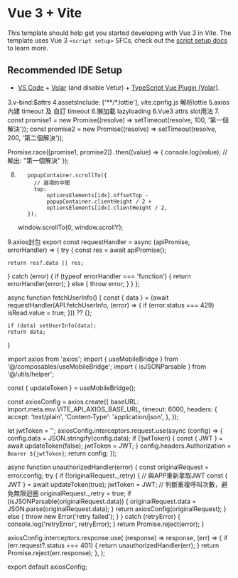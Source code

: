 # Vue 3 + Vite

This template should help get you started developing with Vue 3 in Vite. The template uses Vue 3 `<script setup>` SFCs, check out the [script setup docs](https://v3.vuejs.org/api/sfc-script-setup.html#sfc-script-setup) to learn more.

## Recommended IDE Setup

- [VS Code](https://code.visualstudio.com/) + [Volar](https://marketplace.visualstudio.com/items?itemName=Vue.volar) (and disable Vetur) + [TypeScript Vue Plugin (Volar)](https://marketplace.visualstudio.com/items?itemName=Vue.vscode-typescript-vue-plugin).



3.v-bind:$attrs
4.assetsInclude: ['**/*.lottie'], vite.cpnfig.js 解析lottie
5.axios 內建 timeout 及 自訂 timeout
6.懶加載 lazyloading
6.Vue3 attrs slot用法
7.
const promise1 = new Promise((resolve) => setTimeout(resolve, 100, '第一個解決'));
const promise2 = new Promise((resolve) => setTimeout(resolve, 200, '第二個解決'));

Promise.race([promise1, promise2])
    .then((value) => {
        console.log(value); // 輸出: "第一個解決"
    });

8.        popupContainer.scrollTo({
            // 選項的中間
            top:
                optionsElements[idx].offsetTop -
                popupContainer.clientHeight / 2 +
                optionsElements[idx].clientHeight / 2,
          });

      window.scrollTo(0, window.scrollY);




9.axios封包
export const requestHandler = async (apiPromise, errorHandler) => {
  try {
    const res = await apiPromise();

    return res?.data || res;
  } catch (error) {
    if (typeof errorHandler === 'function') {
      return errorHandler(error);
    } else {
      throw error;
    }
  }
};

  async function fetchUserInfo() {
    const { data } =
      (await requestHandler(API.fetchUserInfo, (error) => {
        if (error.status === 429) isRead.value = true;
      })) ?? {};

    if (data) setUserInfo(data);
    return data;
  }

import axios from 'axios';
import { useMobileBridge } from '@/composables/useMobileBridge';
import { isJSONParsable } from '@/utils/helper';

const { updateToken } = useMobileBridge();

const axiosConfig = axios.create({
  baseURL: import.meta.env.VITE_API_AXIOS_BASE_URL,
  timeout: 6000,
  headers: {
    accept: 'text/plain',
    'Content-Type': 'application/json',
  },
});

let jwtToken = '';
axiosConfig.interceptors.request.use(async (config) => {
  config.data = JSON.stringify(config.data);
  if (!jwtToken) {
    const { JWT } = await updateToken(false);
    jwtToken = JWT;
  }
  config.headers.Authorization = `Bearer ${jwtToken}`;
  return config;
});

async function unauthorizedHandler(error) {
  const originalRequest = error.config;
  try {
    if (!originalRequest._retry) {
      // 與APP重新拿取JWT
      const { JWT } = await updateToken(true);
      jwtToken = JWT;
      // 判斷重複呼叫次數，避免無限迴圈
      originalRequest._retry = true;
      if (isJSONParsable(originalRequest.data)) {
        originalRequest.data = JSON.parse(originalRequest.data);
      }
      return axiosConfig(originalRequest);
    } else {
      throw new Error('retry failed');
    }
  } catch (retryError) {
    console.log('retryError', retryError);
  }
  return Promise.reject(error);
}

axiosConfig.interceptors.response.use(
  (response) => response,
  (err) => {
    if (err.request?.status === 401) {
      return unauthorizedHandler(err);
    }
    return Promise.reject(err.response);
  },
);

export default axiosConfig;



